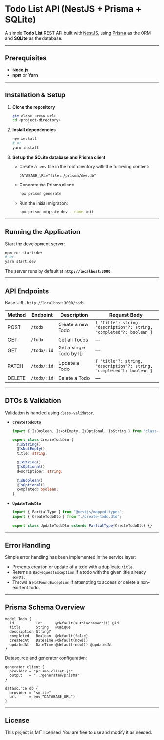 # Todo List API (NestJS + Prisma + SQLite)

A simple **Todo List** REST API built with [NestJS](https://nestjs.com/), using [Prisma](https://www.prisma.io/) as the ORM and **SQLite** as the database.

---

## Prerequisites

* **Node.js**
* **npm** or **Yarn**

---

## Installation & Setup

1. **Clone the repository**

   ```bash
   git clone <repo-url>
   cd <project-directory>
   ```

2. **Install dependencies**

   ```bash
   npm install
   # or
   yarn install
   ```

3. **Set up the SQLite database and Prisma client**

   * Create a `.env` file in the root directory with the following content:

     ```env
     DATABASE_URL="file:./prisma/dev.db"
     ```

   * Generate the Prisma client:

     ```bash
     npx prisma generate
     ```

   * Run the initial migration:

     ```bash
     npx prisma migrate dev --name init
     ```

---

## Running the Application

Start the development server:

```bash
npm run start:dev
# or
yarn start:dev
```

The server runs by default at **`http://localhost:3000`**.

---

## API Endpoints

Base URL: `http://localhost:3000/todo`

| Method | Endpoint    | Description             | Request Body                                                          |
| ------ | ----------- | ----------------------- | --------------------------------------------------------------------- |
| POST   | `/todo`     | Create a new Todo       | `{ "title": string, "description"?: string, "completed"?: boolean }`  |
| GET    | `/todo`     | Get all Todos           | —                                                                     |
| GET    | `/todo/:id` | Get a single Todo by ID | —                                                                     |
| PATCH  | `/todo/:id` | Update a Todo           | `{ "title"?: string, "description"?: string, "completed"?: boolean }` |
| DELETE | `/todo/:id` | Delete a Todo           | —                                                                     |

---

## DTOs & Validation

Validation is handled using `class-validator`.

* **`CreateTodoDto`**

  ```ts
  import { IsBoolean, IsNotEmpty, IsOptional, IsString } from "class-validator";

  export class CreateTodoDto {
    @IsString()
    @IsNotEmpty()
    title: string;

    @IsString()
    @IsOptional()
    description?: string;

    @IsBoolean()
    @IsOptional()
    completed: boolean;
  }
  ```

* **`UpdateTodoDto`**

  ```ts
  import { PartialType } from "@nestjs/mapped-types";
  import { CreateTodoDto } from "./create-todo.dto";

  export class UpdateTodoDto extends PartialType(CreateTodoDto) {}
  ```

---

## Error Handling

Simple error handling has been implemented in the service layer:

* Prevents creation or update of a todo with a duplicate `title`.
* Returns a `BadRequestException` if a todo with the given title already exists.
* Throws a `NotFoundException` if attempting to access or delete a non-existent todo.

---

## Prisma Schema Overview

```prisma
model Todo {
  id          Int      @default(autoincrement()) @id
  title       String   @unique
  description String?
  completed   Boolean  @default(false)
  createdAt   DateTime @default(now())
  updatedAt   DateTime @default(now()) @updatedAt
}
```

Datasource and generator configuration:

```prisma
generator client {
  provider = "prisma-client-js"
  output   = "../generated/prisma"
}

datasource db {
  provider = "sqlite"
  url      = env("DATABASE_URL")
}
```

---

## License

This project is MIT licensed. You are free to use and modify it as needed.
